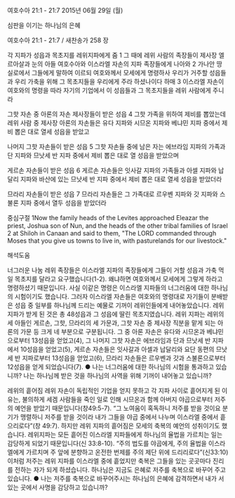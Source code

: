 여호수아 21:1 - 21:7 
2015년 06월 29일 (월)

심판을 이기는 하나님의 은혜



여호수아 21:1 - 21:7 / 새찬송가 258 장


각 지파가 성읍과 목초지를 레위지파에게 줌
1 그 때에 레위 사람의 족장들이 제사장 엘르아살과 눈의 아들 여호수아와 이스라엘 자손의 지파 족장들에게 나아와 2 가나안 땅 실로에서 그들에게 말하여 이르되 여호와께서 모세에게 명령하사 우리가 거주할 성읍들과 우리 가축을 위해 그 목초지들을 우리에게 주라 하셨나이다 하매 3 이스라엘 자손이 여호와의 명령을 따라 자기의 기업에서 이 성읍들과 그 목초지들을 레위 사람에게 주니라 

그핫 자손 중 아론의 자손 제사장들이 받은 성읍
4 그핫 가족을 위하여 제비를 뽑았는데 레위 사람 중 제사장 아론의 자손들은 유다 지파와 시므온 지파와 베냐민 지파 중에서 제비 뽑은 대로 열세 성읍을 받았고 

나머지 그핫 자손들이 받은 성읍
5 그핫 자손들 중에 남은 자는 에브라임 지파의 가족과 단 지파와 므낫세 반 지파 중에서 제비 뽑은 대로 열 성읍을 받았으며 

게르손 자손들이 받은 성읍
6 게르손 자손들은 잇사갈 지파의 가족들과 아셀 지파와 납달리 지파와 바산에 있는 므낫세 반 지파 중에서 제비 뽑은 대로 열세 성읍을 받았더라 

므라리 자손들이 받은 성읍
7 므라리 자손들은 그 가족대로 르우벤 지파와 갓 지파와 스불론 지파 중에서 열두 성읍을 받았더라

중심구절 1Now the family heads of the Levites approached Eleazar the priest, Joshua son of Nun, and the heads of the other tribal families of Israel 2 at Shiloh in Canaan and said to them, "The LORD commanded through Moses that you give us towns to live in, with pasturelands for our livestock."

해석도움





너그러운 나눔
레위 족장들은 이스라엘 지파의 족장들에게 그들이 거할 성읍과 가축 먹일 목초지를 달라고 요구했습니다(1-2). 왜냐하면 여호와께서 모세에게 그렇게 하라고 명령하셨기 때문입니다. 사실 이같은 명령은 이스라엘 지파들의 너그러움에 대한 하나님의 시험이기도 했습니다. 그러자 이스라엘 자손들은 여호와의 명령대로 자기들이 분배받은 성읍 중 일부를 하나님께 드리는 예물로 기꺼이 레위인들에게 내어놓았습니다. 레위 지파가 받게 된 것은 총 48성읍과 그 성읍에 딸린 목초지였습니다. 레위 지파는 레위의 세 아들인 게르손, 그핫, 므라리의 세 가문과, 그핫 자손 중 제사장 직분을 맡게 되는 아론의 가문 등 크게 네 부분으로 구분됩니다. 그 중 아론 자손은 유다와 시므온과 베냐민으로부터 13성읍을 얻었고(4), 그 나머지 그핫 자손은 에브라임과 단과 므낫세 반 지파에서 10성읍을 얻었고(5), 게르손 자손들은 잇사갈과 아셀과 납달리와 요단 동편의 므낫세 반 지파로부터 13성읍을 얻었고(6), 므라리 자손들은 르우벤과 갓과 스불론으로부터 12성읍을 얻게 되었습니다(7).
●  나는 너그러움에 대한 하나님의 시험을 통과하고 있습니까? 나는 하나님께 받은 것을 하나님의 사역을 위해 기꺼이 내어놓고 있습니까? 

레위의 흩어짐
레위 자손이 독립적인 기업을 얻지 못하고 각 지파 사이로 흩어지게 된 이유는, 불의하게 세겜 사람들을 죽인 일로 인해 시므온과 함께 아버지 야곱으로부터 저주의 예언을 받았기 때문입니다(창49:5-7). “그 노여움이 혹독하니 저주를 받을 것이요 분기가 맹렬하니 저주를 받을 것이라 내가 그들을 야곱 중에서 나누며 이스라엘 중에서 흩으리로다”(창 49:7). 하지만 레위 지파의 흩어짐은 모세의 축복의 예언의 성취이기도 했습니다. 레위지파는 모든 흩어진 이스라엘 지파들에게 하나님의 율법을 가르치는 일는 감당하게 되었기 때문입니다(신 33:8-10). “주의 법도를 야곱에게, 주의 율법을 이스라엘에게 가르치며 주 앞에 분향하고 온전한 번제를 주의 제단 위에 드리리로다”(신33:10) 이처럼 저주는 레위 지파를 이스라엘 중에 흩었지만 축복은 그들을 있는 곳곳마다 진리를 전하는 자가 되게 하셨습니다. 하나님은 지금도 은혜로 저주를 축복으로 바꾸어 주고 있습니다. 
●  나는 저주를 축복으로 바꾸어주시는 하나님의 은혜에 감격하면서 내가 서 있는 곳에서 사명을 감당하고 있습니까?